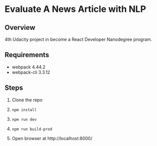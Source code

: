 # Evaluate A News Article with NLP

## Overview
4th Udacity project in become a React Developer Nanodegree program.


## Requirements
* webpack 4.44.2
* webpack-cli 3.3.12

## Steps
1. Clone the repo

2. ``` npm install ```

3. ``` npm run dev ```

4. ``` npm run build-prod ```

6. Open browser at http://localhost:8000/
